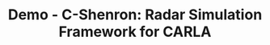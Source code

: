 ---
layout: publication
title : "Demo - C-Shenron: Radar Simulation Framework for CARLA"
short_title: "C-Shenron-Demo"
tags: Vehicle
cover: /assets/images/c-shenron-demo/c-shenron.png
disp_cover: "False"
conference: "Demo at SenSys 2025"
conference_site: https://sensys.acm.org/2025/
authors: "Pushkal Mishra, Satyam Srivastava, Jerry Li, Kshitiz Bansal, Dinesh Bharadia"
author_list:
    - name: Pushkal Mishra
      email:  pumishra@ucsd.edu
    - name: Satyam Srivastava
      url: https://satyam-53.github.io/
      email: f20190188@pilani.bits-pilani.ac.in
    - name: Jerry Li
      email: jli793@ucr.edu
    - name: Kshitiz Bansal
      url: https://kshitizbansal.com/
      email:  ksbansal@ucsd.edu
    - name: Dinesh Bharadia
      url: https://dineshb-ucsd.github.io/
      email: dineshb@ucsd.edu
paper: /files/c-shenron_demo.pdf
miscs: 
    - content_type: Driving Videos
      content_url: https://www.youtube.com/playlist?list=PLMklUDp_gXNE2W83f0UNoK7Vrs9QZROIv
    - content_type: Project Webpage
      content_url: https://wcsng.ucsd.edu/c-shenron

video_matrix:
  title: Sample Videos Collected Across Different Routes in CARLA
  examples:
    - case: "Example 1"
      videos:
        - description: "Camera Only"
          link: "/assets/gif/c-shenron/case1/Camera.gif"
        - description: "Camera + LiDAR"
          link: "/assets/gif/c-shenron/case1/Camera+LiDAR.gif"
        - description: "Camera + Radar"
          link: "/assets/gif/c-shenron/case1/Camera+Radar.gif"
      text: "In this situation, the driving agent is attempting to make a left turn at an intersection. The Camera only model becomes stagnant at the intersection once the vehicle from the opposing lane passes by. Whereas the other two models, due to enhanced spatial awareness, do not stop at the intersection as it can see farther and confirm that no vehicle is coming from the opposite lane."
    - case: "Example 2"
      videos:
        - description: "Camera Only"
          link: "/assets/gif/c-shenron/case2/Camera.gif"
        - description: "Camera + LiDAR"
          link: "/assets/gif/c-shenron/case2/Camera+LiDAR.gif"
        - description: "Camera + Radar"
          link: "/assets/gif/c-shenron/case2/Camera+Radar.gif"
      text: "In this scene, the driving agent attempts to switch to the left lane. The Camera only model struggles to make the turn and ends up crashing with a vehicle coming from behind. Whereas in the other two models, both LiDAR and Radar detect a car behind and accordingly increase the speed of vehicle before switching the lane."
    - case: "Example 3"
      videos:
        - description: "Camera Only"
          link: "/assets/gif/c-shenron/case3/Camera.gif"
        - description: "Camera + LiDAR"
          link: "/assets/gif/c-shenron/case3/Camera+LiDAR.gif"
        - description: "Camera + Radar"
          link: "/assets/gif/c-shenron/case3/Camera+Radar.gif"
      text: "This is a special test scenario in CARLA where the traffic lights in opposing lanes are turned on to test the situational awareness of the driving agent. Here the vehicle is attempting to make a right turn at the intersection when the lights from crossing lane are on. The Camera only model fails to stop in time and crashes into the incoming car from the crossing lane. However the other two models using LiDAR and Radar manage to avoid the crash by stopping abruptly and proceeding only when it's safe."
  overview:
    text: "The advancement of self-driving technology is driven by the need for robust and efficient perception systems along with frameworks for End-to-End testing, enabled by the CARLA simulator. We introduce C-Shenron, a novel integration of a realistic radar sensor model within CARLA, enabling researchers to develop and test navigation algorithms using radar data. It is the first realistic radar simulator which utilizes LiDAR and camera sensors to generate high-fidelity radar ADC measurements from physics based modeling of the environment. Utilizing this radar sensor and showcasing its capabilities in simulation, we demonstrate improved performance in end-to-end driving scenarios. Our setup aims to rekindle the interest in radar-based self-driving research and promote the development of algorithms that leverages its strengths."

---